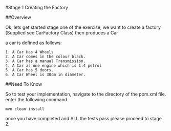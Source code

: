 
#Stage 1 Creating the Factory

##Overview

Ok, lets get started stage one of the exercise, we want to create a factory (Supplied see CarFactory Class) then produces a Car

a car is defined as follows:

    1. A Car Has 4 Wheels
    2. A Car comes in the colour black.
    3. A Car has a manual Transmission.
    4. A Car as one engine which is 1.4 petrol
    5. A Car has 5 doors.
    6. A Car Wheel is 30cm in diameter.
 
##Need To Know

So to test your implementation, navigate to the directory of the pom.xml file.
enter the following command

```
mvn clean install
```

once you have completed and ALL the tests pass please proceed to stage 2.